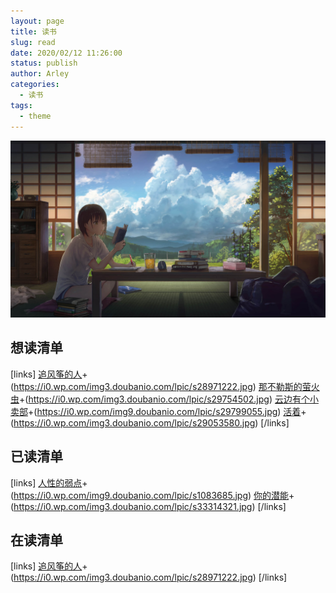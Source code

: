 ```yaml
---
layout: page
title: 读书
slug: read
date: 2020/02/12 11:26:00
status: publish
author: Arley
categories: 
  - 读书
tags: 
  - theme
---
```

![](./images/bookpic.jpg)

<audio autoplay="autoplay" loop="loop" src="http://fdfs.xmcdn.com/group49/M08/1F/61/wKgKmFvJNf6g4D19ACCL8Zn_a6c063.mp3"></audio>
## 想读清单
[links]
[追风筝的人](https://book.douban.com/subject/26773004/)+(https://i0.wp.com/img3.doubanio.com/lpic/s28971222.jpg)
[那不勒斯的萤火虫](https://book.douban.com/subject/30180821/)+(https://i0.wp.com/img3.doubanio.com/lpic/s29754502.jpg)
[云边有个小卖部](https://book.douban.com/subject/30254298/)+(https://i0.wp.com/img9.doubanio.com/lpic/s29799055.jpg)
[活着](https://book.douban.com/subject/4913064/)+(https://i0.wp.com/img3.doubanio.com/lpic/s29053580.jpg)
[/links]

## 已读清单
[links]
[人性的弱点](https://book.douban.com/subject/1056295/)+(https://i0.wp.com/img9.doubanio.com/lpic/s1083685.jpg)
[你的潜能](https://book.douban.com/subject/3196088/)+(https://i0.wp.com/img3.doubanio.com/lpic/s33314321.jpg)
[/links]

## 在读清单
[links]
[追风筝的人](https://book.douban.com/subject/26773004/)+(https://i0.wp.com/img3.doubanio.com/lpic/s28971222.jpg)
[/links]
